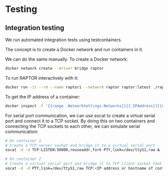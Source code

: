 # Testing

## Integration testing
We run automated integration tests using testcontainers.

The concept is to create a Docker network and run containers in it.

We can do the same manually.
To create a Docker network:
```bash
docker network create --driver bridge raptor
```

To run RAPTOR interactively with it:
```bash
docker run -it --rm --name raptor1 --network raptor raptor:latest ./raptor <potential args>
```

To get the IP address of a container:
```bash
docker inspect -f '{{range .NetworkSettings.Networks}}{{.IPAddress}}{{end}}' <name>
```

For serial port communication, we can use socat to create a virtual serial port and connect it to a TCP socket.
By doing this on two containers and connecting the TCP sockets to each other, we can simulate serial communication:
```bash
# On container 1
# Create a TCP server socket and bridge it to a virtual serial port
socat -d -d TCP-LISTEN:50000,reuseaddr,fork PTY,link=/dev/ttyS1,raw &

# On container 2
# Create a virtual serial port and bridge it to TCP client socket that connects to the server
socat -d -d PTY,link=/dev/ttyS1,raw TCP:<IP address or hostname of container 1>:50000 &
```